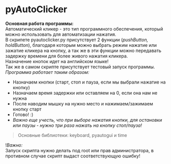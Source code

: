 # pyAutoClicker
**Основная работа программы:**\
Автоматический кликер - это тип программного обеспечения, который можно использовать для автоматизации нажатия.\
В скрипете pyautoclicker.py присутствует 2 функции (_pushButton, holdButton_), благодаря которым можно выбрать режим нажатие или зажатие кликера на
кнопку, а так же в эти функции можно передавать задержку времени для более живого нажатия кликера.\
Назначение кнопок идет на английском языке!\
Так же в самом скрипте присутствует тестовый запуск программы.\
_*Программа работает таким образом:*_
* Назначаем кнопки (старт, стоп и пауза, если мы выбрали нажатие на кнопку)
* Назначаем время задержки или оставляем на 0, если она нам не нужна
* После наводим мышку на нужно место и нажимаем/зажимаем кнопку старт
* Готово! :)
* _Важно еще учесть, что при выборе нажатия кнопки, для остановки или паузы - нужно три раза нажать на кнопку стоп/пауза!_


> Основные библиотеки: keyboard, pyautogui и time

!_Важно:_\
Запуск скрипта нужно делать под root или прав администратора, в противном случае скрипт выдаст соответствующую ошибку!
